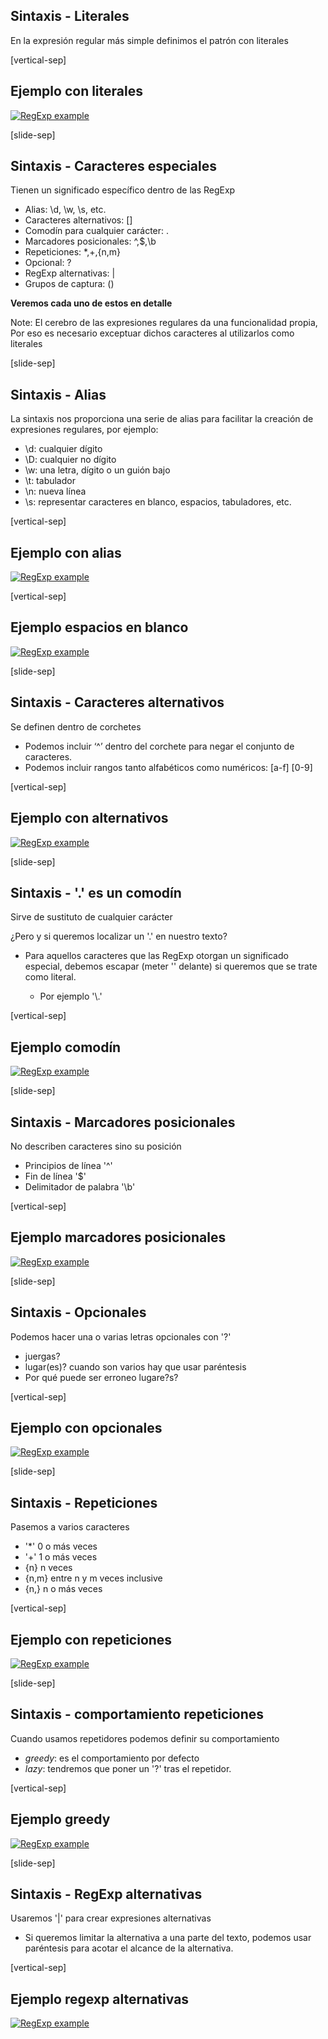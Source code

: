 ## Sintaxis - Literales

En la expresión regular más simple definimos el patrón con literales

[vertical-sep]

## Ejemplo con literales

<a target="_blank" href="http://rubular.com/r/4WgZslSaHg">
    <img alt="RegExp example" class="img_80" data-src="images/regexp1.jpg"></img>
</a>

[slide-sep]

## Sintaxis - Caracteres especiales

Tienen un significado específico dentro de las RegExp

* Alias: \d, \w, \s, etc.
* Caracteres alternativos: []
* Comodín para cualquier carácter: .
* Marcadores posicionales: ^,$,\b
* Repeticiones: \*,+,{n,m}
* Opcional: ?
* RegExp alternativas: |
* Grupos de captura: ()

**Veremos cada uno de estos en detalle**

Note: El cerebro de las expresiones regulares da una funcionalidad propia, Por eso es necesario exceptuar dichos caracteres al utilizarlos como literales

[slide-sep]

## Sintaxis - Alias

La sintaxis nos proporciona una serie de alias para facilitar la creación de expresiones regulares, por ejemplo:

* \d: cualquier dígito
* \D: cualquier no dígito
* \w: una letra, dígito o un guión bajo
* \t: tabulador
* \n: nueva línea
* \s: representar caracteres en blanco, espacios, tabuladores, etc.

[vertical-sep]

## Ejemplo con alias

<a target="_blank" href="http://rubular.com/r/sIX0gu6JSH">
    <img alt="RegExp example" class="img_80" data-src="images/regexp_alias.jpg"></img>
</a>

[vertical-sep]

## Ejemplo espacios en blanco

<a target="_blank" href="http://rubular.com/r/MpUCNsDxK7">
    <img alt="RegExp example" class="img_80" data-src="images/regexp2.jpg"></img>
</a>

[slide-sep]

## Sintaxis - Caracteres alternativos

Se definen dentro de corchetes
* Podemos incluir ‘^’ dentro del corchete para negar el conjunto de caracteres.
* Podemos incluir rangos tanto alfabéticos como numéricos: [a-f] [0-9]

[vertical-sep]

## Ejemplo con alternativos

<a target="_blank" href="http://rubular.com/r/pk4tAZEuIG">
    <img alt="RegExp example" class="img_80" data-src="images/regexp3.jpg"></img>
</a>

[slide-sep]

## Sintaxis - **'.'** es un comodín

Sirve de sustituto de cualquier carácter

¿Pero y si queremos localizar un '.' en nuestro texto?

* Para aquellos caracteres que las RegExp otorgan un significado especial, debemos escapar (meter '\' delante) si queremos que se trate como literal.

    * Por ejemplo '\\.'

[vertical-sep]

## Ejemplo comodín

<a target="_blank" href="http://rubular.com/r/mwTmlFL5HM">
    <img alt="RegExp example" class="img_80" data-src="images/regexp4.jpg"></img>
</a>

[slide-sep]

## Sintaxis - Marcadores posicionales

No describen caracteres sino su posición 
* Principios de línea '^'
* Fin de línea '$'
* Delimitador de palabra '\\b'

[vertical-sep]

## Ejemplo marcadores posicionales

<a target="_blank" href="http://rubular.com/r/ejAS5vUAa4">
    <img alt="RegExp example" class="img_80" data-src="images/regexp5.jpg"></img>
</a>

[slide-sep]

## Sintaxis - Opcionales

Podemos hacer una o varias letras opcionales con '?'
* juergas?
* lugar(es)? cuando son varios hay que usar paréntesis 
* Por qué puede ser erroneo lugare?s?

[vertical-sep]

## Ejemplo con opcionales

<a target="_blank" href="http://rubular.com/r/cjljCbx1fF">
    <img alt="RegExp example" class="img_80" data-src="images/regexp6.jpg"></img>
</a>

[slide-sep]

## Sintaxis - Repeticiones

Pasemos a varios caracteres
* '*' 0 o más veces
* '+' 1 o más veces
* {n} n veces
* {n,m} entre n y m veces inclusive
* {n,} n o más veces

[vertical-sep]

## Ejemplo con repeticiones

<a target="_blank" href="http://rubular.com/r/fnJ2D5rIjr">
    <img alt="RegExp example" class="img_80" data-src="images/regexp7.jpg"></img>
</a>

[slide-sep]

## Sintaxis - comportamiento repeticiones

Cuando usamos repetidores podemos definir su comportamiento
* _greedy_: es el comportamiento por defecto
* _lazy_: tendremos que poner un '?' tras el repetidor.

[vertical-sep]

## Ejemplo greedy

<a target="_blank" href="http://rubular.com/r/brHyVQ1Qz7">
    <img alt="RegExp example" class="img_80" data-src="images/regexp8.jpg"></img>
</a>

[slide-sep]

## Sintaxis - RegExp alternativas

Usaremos '|' para crear expresiones alternativas
* Si queremos limitar la alternativa a una parte del texto, podemos usar paréntesis para acotar el alcance de la alternativa.

[vertical-sep]

## Ejemplo regexp alternativas

<a target="_blank" href="http://rubular.com/r/MHnr8TN60a">
    <img alt="RegExp example" class="img_80" data-src="images/regexp9.jpg"></img>
</a>